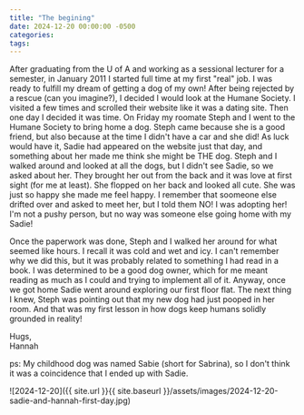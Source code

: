 ```yaml
---
title: "The begining"
date: 2024-12-20 00:00:00 -0500
categories:
tags:
---
```


After graduating from the U of A and working as a sessional lecturer for a semester, in January 2011 I started full time at my first "real" job. I was ready to fulfill my dream of getting a dog of my own! After being rejected by a rescue (can you imagine?), I decided I would look at the Humane Society. I visited a few times and scrolled their website like it was a dating site. Then one day I decided it was time. On Friday my roomate Steph and I went to the Humane Society to bring home a dog. Steph came because she is a good friend, but also because at the time I didn't have a car and she did! As luck would have it, Sadie had appeared on the website just that day, and something about her made me think she might be THE dog. Steph and I walked around and looked at all the dogs, but I didn't see Sadie, so we asked about her. They brought her out from the back and it was love at first sight (for me at least). She flopped on her back and looked all cute. She was just so happy she made me feel happy. I remember that soomeone else drifted over and asked to meet her, but I told them NO! I was adopting her! I'm not a pushy person, but no way was someone else going home with my Sadie!

Once the paperwork was done, Steph and I walked her around for what seemed like hours. I recall it was cold and wet and icy. I can't remember why we did this, but it was probably related to something I had read in a book. I was determined to be a good dog owner, which for me meant reading as much as I could and trying to implement all of it. Anyway, once we got home Sadie went around exploring our first floor flat. The next thing I knew, Steph was pointing out that my new dog had just pooped in her room. And that was my first lesson in how dogs keep humans solidly grounded in reality!

Hugs,<br />
Hannah

ps: My childhood dog was named Sabie (short for Sabrina), so I don't think it was a coincidence that I ended up with Sadie.

![2024-12-20]({{ site.url }}{{ site.baseurl }}/assets/images/2024-12-20-sadie-and-hannah-first-day.jpg)